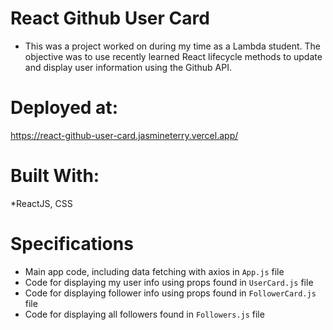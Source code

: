 # React Github User Card
* This was a project worked on during my time as a Lambda student. The objective was to use recently learned React lifecycle methods to update and display user information using the Github API.

# Deployed at:
https://react-github-user-card.jasmineterry.vercel.app/

# Built With:
*ReactJS, CSS

# Specifications

* Main app code, including data fetching with axios in `App.js` file
* Code for displaying my user info using props found in `UserCard.js` file
* Code for displaying follower info using props found in `FollowerCard.js` file
* Code for displaying all followers found in `Followers.js` file

